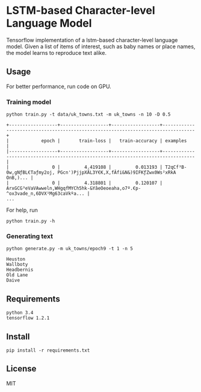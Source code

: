 # LSTM-based Character-level Language Model

Tensorflow implementation of a lstm-based character-level language model.
Given a list of items of interest, such as baby names or place names,
the model learns to reproduce text alike.

## Usage

For better performance, run code on GPU.

### Training model

```
python train.py -t data/uk_towns.txt -m uk_towns -n 10 -D 0.5

+------------------+------------------+------------------+----------------------------------------------------------------------------------+
|            epoch |       train-loss |   train-accuracy | examples                                                                         |
|------------------+------------------+------------------+----------------------------------------------------------------------------------|
|                0 |         4.419108 |         0.013193 | T2qCf³B-0w,gNƒBL€Taƒmy2oj, PGcn')PjjpXÃL3Y€K,X,fÂfi&N&)9IFKƒZwx0Ws²xRkA OnB,)... |
|                0 |         4.318801 |         0.120107 | ArxGCG³eVaVAwweln,WHgqfMYCh5hk-&YâeOeoeaha,o7º.€p- ^ox3vade_n,6DVX¹Mg63caVkºa... |
...
```

For help, run

```
python train.py -h
```

### Generating text

```
python generate.py -m uk_towns/epoch9 -t 1 -n 5

Heuston
Wallboty
Headbernis
Old Lane
Daive
```

##  Requirements

```
python 3.4
tensorflow 1.2.1
```

## Install

```
pip install -r requirements.txt
```

## License

MIT
